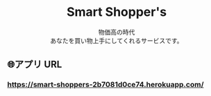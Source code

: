 <h1 align="center">Smart Shopper's</h1>
<p align="center">物価高の時代<br>あなたを買い物上手にしてくれるサービスです。</p>

## :globe_with_meridians:アプリ URL

### **https://smart-shoppers-2b7081d0ce74.herokuapp.com/** 
